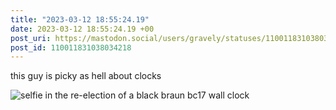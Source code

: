 ```yaml
---
title: "2023-03-12 18:55:24.19"
date: 2023-03-12 18:55:24.19 +00
post_uri: https://mastodon.social/users/gravely/statuses/110011831038034218
post_id: 110011831038034218
---
```

this guy is picky as hell about clocks


![selfie in the re-election of a black braun bc17 wall clock](/images/110011830778338624.jpeg)

